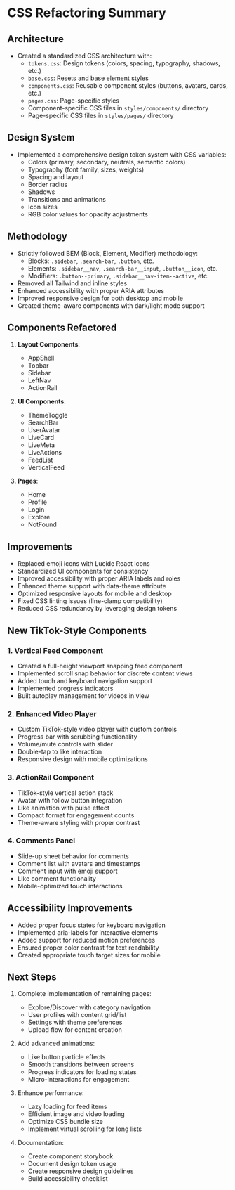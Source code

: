 # CSS Refactoring Summary

## Architecture
- Created a standardized CSS architecture with:
  - `tokens.css`: Design tokens (colors, spacing, typography, shadows, etc.)
  - `base.css`: Resets and base element styles
  - `components.css`: Reusable component styles (buttons, avatars, cards, etc.)
  - `pages.css`: Page-specific styles
  - Component-specific CSS files in `styles/components/` directory
  - Page-specific CSS files in `styles/pages/` directory

## Design System
- Implemented a comprehensive design token system with CSS variables:
  - Colors (primary, secondary, neutrals, semantic colors)
  - Typography (font family, sizes, weights)
  - Spacing and layout
  - Border radius
  - Shadows
  - Transitions and animations
  - Icon sizes
  - RGB color values for opacity adjustments

## Methodology
- Strictly followed BEM (Block, Element, Modifier) methodology:
  - Blocks: `.sidebar`, `.search-bar`, `.button`, etc.
  - Elements: `.sidebar__nav`, `.search-bar__input`, `.button__icon`, etc.
  - Modifiers: `.button--primary`, `.sidebar__nav-item--active`, etc.
- Removed all Tailwind and inline styles
- Enhanced accessibility with proper ARIA attributes
- Improved responsive design for both desktop and mobile
- Created theme-aware components with dark/light mode support

## Components Refactored
1. **Layout Components**:
   - AppShell
   - Topbar
   - Sidebar
   - LeftNav
   - ActionRail

2. **UI Components**:
   - ThemeToggle
   - SearchBar
   - UserAvatar
   - LiveCard
   - LiveMeta
   - LiveActions
   - FeedList
   - VerticalFeed

3. **Pages**:
   - Home
   - Profile
   - Login
   - Explore
   - NotFound

## Improvements
- Replaced emoji icons with Lucide React icons
- Standardized UI components for consistency
- Improved accessibility with proper ARIA labels and roles
- Enhanced theme support with data-theme attribute
- Optimized responsive layouts for mobile and desktop
- Fixed CSS linting issues (line-clamp compatibility)
- Reduced CSS redundancy by leveraging design tokens

## New TikTok-Style Components

### 1. Vertical Feed Component
- Created a full-height viewport snapping feed component
- Implemented scroll snap behavior for discrete content views
- Added touch and keyboard navigation support
- Implemented progress indicators
- Built autoplay management for videos in view

### 2. Enhanced Video Player
- Custom TikTok-style video player with custom controls
- Progress bar with scrubbing functionality
- Volume/mute controls with slider
- Double-tap to like interaction
- Responsive design with mobile optimizations

### 3. ActionRail Component
- TikTok-style vertical action stack
- Avatar with follow button integration
- Like animation with pulse effect
- Compact format for engagement counts
- Theme-aware styling with proper contrast

### 4. Comments Panel
- Slide-up sheet behavior for comments
- Comment list with avatars and timestamps
- Comment input with emoji support
- Like comment functionality
- Mobile-optimized touch interactions

## Accessibility Improvements
- Added proper focus states for keyboard navigation
- Implemented aria-labels for interactive elements
- Added support for reduced motion preferences
- Ensured proper color contrast for text readability
- Created appropriate touch target sizes for mobile

## Next Steps
1. Complete implementation of remaining pages:
   - Explore/Discover with category navigation
   - User profiles with content grid/list
   - Settings with theme preferences
   - Upload flow for content creation

2. Add advanced animations:
   - Like button particle effects
   - Smooth transitions between screens
   - Progress indicators for loading states
   - Micro-interactions for engagement

3. Enhance performance:
   - Lazy loading for feed items
   - Efficient image and video loading
   - Optimize CSS bundle size
   - Implement virtual scrolling for long lists

4. Documentation:
   - Create component storybook
   - Document design token usage
   - Create responsive design guidelines
   - Build accessibility checklist
